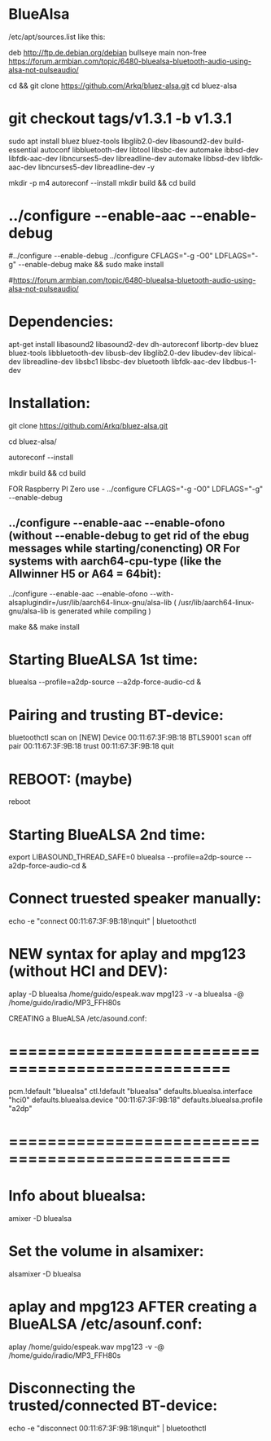 # BlueAlsa
/etc/apt/sources.list like this:

deb http://ftp.de.debian.org/debian bullseye main non-free
https://forum.armbian.com/topic/6480-bluealsa-bluetooth-audio-using-alsa-not-pulseaudio/


cd && git clone https://github.com/Arkq/bluez-alsa.git
cd bluez-alsa
# git checkout tags/v1.3.1 -b v1.3.1
sudo apt install bluez bluez-tools libglib2.0-dev libasound2-dev build-essential autoconf libbluetooth-dev libtool libsbc-dev automake ibbsd-dev libfdk-aac-dev libncurses5-dev libreadline-dev automake libbsd-dev libfdk-aac-dev libncurses5-dev libreadline-dev -y

mkdir -p m4
autoreconf --install
mkdir build && cd build
# ../configure --enable-aac --enable-debug
#../configure --enable-debug
../configure CFLAGS="-g -O0" LDFLAGS="-g" --enable-debug
make && sudo make install

#https://forum.armbian.com/topic/6480-bluealsa-bluetooth-audio-using-alsa-not-pulseaudio/

Dependencies:
===================================================
apt-get install libasound2 libasound2-dev dh-autoreconf libortp-dev bluez bluez-tools libbluetooth-dev libusb-dev libglib2.0-dev libudev-dev libical-dev libreadline-dev libsbc1 libsbc-dev bluetooth libfdk-aac-dev libdbus-1-dev


Installation:
===================================================
git clone https://github.com/Arkq/bluez-alsa.git

cd bluez-alsa/

autoreconf --install

mkdir build && cd build

FOR Raspberry PI Zero use -  ../configure CFLAGS="-g -O0" LDFLAGS="-g" --enable-debug

../configure --enable-aac --enable-ofono
(without --enable-debug to get rid of the ebug messages while starting/conencting)
OR
For systems with aarch64-cpu-type (like the Allwinner H5 or A64 = 64bit):
-------------------------------------------------------------------------
../configure --enable-aac --enable-ofono --with-alsaplugindir=/usr/lib/aarch64-linux-gnu/alsa-lib
( /usr/lib/aarch64-linux-gnu/alsa-lib is generated while compiling )

make && make install


Starting BlueALSA 1st time:
===================================================
bluealsa --profile=a2dp-source --a2dp-force-audio-cd &

Pairing and trusting BT-device:
===================================================
bluetoothctl
scan on
[NEW] Device 00:11:67:3F:9B:18 BTLS9001
scan off
pair 00:11:67:3F:9B:18
trust 00:11:67:3F:9B:18
quit


REBOOT: (maybe)
===================================================
reboot


Starting BlueALSA 2nd time:
===================================================
export LIBASOUND_THREAD_SAFE=0
bluealsa --profile=a2dp-source --a2dp-force-audio-cd &


Connect truested speaker manually:
===================================================
echo -e "connect 00:11:67:3F:9B:18\nquit" | bluetoothctl


NEW syntax for aplay and mpg123 (without HCI and DEV):
===================================================
aplay -D bluealsa /home/guido/espeak.wav
mpg123 -v -a bluealsa -@ /home/guido/iradio/MP3_FFH80s

CREATING a BlueALSA /etc/asound.conf:
# =================================================
pcm.!default "bluealsa"
ctl.!default "bluealsa"
defaults.bluealsa.interface "hci0"
defaults.bluealsa.device "00:11:67:3F:9B:18"
defaults.bluealsa.profile "a2dp"
# =================================================

Info about bluealsa:
===================================================
amixer -D bluealsa

Set the volume in alsamixer:
===================================================
alsamixer -D bluealsa


aplay and mpg123 AFTER creating a BlueALSA /etc/asounf.conf:
===================================================
aplay /home/guido/espeak.wav
mpg123 -v -@ /home/guido/iradio/MP3_FFH80s


Disconnecting the trusted/connected BT-device:
===================================================
echo -e "disconnect 00:11:67:3F:9B:18\nquit" | bluetoothctl 

